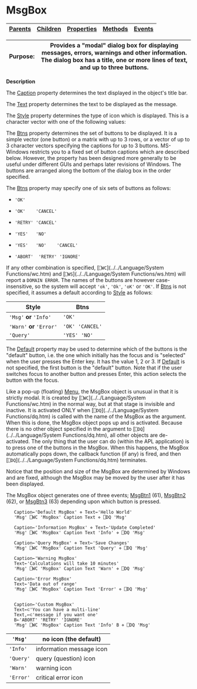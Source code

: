 




<h1 class="heading"><span class="name">MsgBox</span></h1>

| [Parents](../ParentLists/MsgBox.htm) | [Children](../ChildLists/MsgBox.htm) | [Properties](../PropLists/MsgBox.htm) | [Methods](../MethodLists/MsgBox.htm) | [Events](../EventLists/MsgBox.htm) |
| --- | --- | --- | --- | ---  |


| Purpose: | Provides a "modal" dialog box for displaying messages, errors, warnings and other information. The dialog box has a title, one or more lines of text, and up to three buttons. |
| --- | ---  |


**Description**


The [Caption](./caption.md) property determines the text displayed in the object's title bar.



The [Text](./text.md) property determines the text to be displayed as the message.


The [Style](./style.md) property determines the type of icon which is displayed. This is a character vector with one of the following values:


The [Btns](./btns.md) property determines the set of buttons to be displayed. It is a simple vector (one button) or a matrix with up to 3 rows, or a vector of up to 3 character vectors specifying the captions for up to 3 buttons. MS-Windows restricts you to a fixed set of button captions which are described below. However, the property has been designed more generally to be useful under different GUIs and perhaps later revisions of Windows. The buttons are arranged along the bottom of the dialog box in the order specified.


The [Btns](./btns.md) property may specify one of six sets of buttons as follows:

- `'OK'`

- `'OK'    'CANCEL'`

- `'RETRY' 'CANCEL'`

- `'YES'   'NO'`

- `'YES'   'NO'    'CANCEL'`

- `'ABORT'  'RETRY' 'IGNORE'`


If any other combination is specified, [`⎕WC`](../../Language/System Functions/wc.htm) and [`⎕WS`](../../Language/System Functions/ws.htm) will report a `DOMAIN ERROR`. The names of the buttons are however case-insensitive, so the system will accept `'ok'`, `'Ok'`, `'oK'` or `'OK'`. If [Btns](./btns.md) is not specified, it assumes a default according to [Style](./style.md) as follows:


| Style | Btns |
| --- | ---  |
| `'Msg'` **or** `'Info'` | `'OK'` |
| `'Warn'` **or** `'Error'` | `'OK' 'CANCEL'` |
| `'Query'` | `'YES' 'NO'` |


The [Default](./default.md) property may be used to determine which of the buttons is the "default" button, i.e. the one which initially has the focus and is "selected" when the user presses the Enter key. It has the value 1, 2 or 3. If [Default](./default.md) is not specified, the first button is the "default" button. Note that if the user switches focus to another button and presses Enter, this action selects the button with the focus.


Like a pop-up (floating) [Menu](Menu.htm), the MsgBox object is unusual in that it is strictly modal. It is created by [`⎕WC`](../../Language/System Functions/wc.htm) in the normal way, but at that stage is invisible and inactive. It is activated ONLY when [`⎕DQ`](../../Language/System Functions/dq.htm) is called with the name of the MsgBox as the argument. When this is done, the MsgBox object pops up and is activated. Because there is no other object specified in the argument to [`⎕DQ`](../../Language/System Functions/dq.htm), all other objects are de-activated. The only thing that the user can do (within the APL application) is to press one of the buttons in the MsgBox. When this happens, the MsgBox automatically pops down, the callback function (if any) is fired, and then [`⎕DQ`](../../Language/System Functions/dq.htm) terminates.


Notice that the position and size of the MsgBox are determined by Windows and are fixed, although the MsgBox may be moved by the user after it has been displayed.


The MsgBox object generates one of three events; [MsgBtn1](./msgbtn1.md) (61), [MsgBtn2](./msgbtn2.md) (62), or [MsgBtn3](./msgbtn3.md) (63) depending upon which button is pressed.
```apl
   Caption←'Default MsgBox' ⋄ Text←'Hello World'
   'Msg' ⎕WC 'MsgBox' Caption Text ⋄ ⎕DQ 'Msg'
      
   Caption←'Information MsgBox' ⋄ Text←'Update Completed'
   'Msg' ⎕WC 'MsgBox' Caption Text 'Info' ⋄ ⎕DQ 'Msg'
      
   Caption←'Query MsgBox' ⋄ Text←'Save Changes'
   'Msg' ⎕WC 'MsgBox' Caption Text 'Query' ⋄ ⎕DQ 'Msg'
      
   Caption←'Warning MsgBox'
   Text←'Calculations will take 10 minutes'
   'Msg' ⎕WC 'MsgBox' Caption Text 'Warn' ⋄ ⎕DQ 'Msg'
      
   Caption←'Error MsgBox'
   Text←'Data out of range'
   'Msg' ⎕WC 'MsgBox' Caption Text 'Error' ⋄ ⎕DQ 'Msg'


   Caption←'Custom MsgBox'
   Text←⊂'You can have a multi-line'
   Text,←⊂'message if you want one'
   B←'ABORT' 'RETRY' 'IGNORE'
   'Msg' ⎕WC 'MsgBox' Caption Text 'Info' B ⋄ ⎕DQ 'Msg'
```


| `'Msg'` | no icon (the default) |
| --- | ---  |
| `'Info'` | information message icon |
| `'Query'` | query (question) icon |
| `'Warn'` | warning icon |
| `'Error'` | critical error icon |


